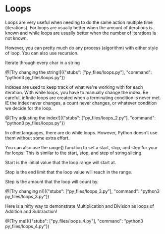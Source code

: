 # Loops

Loops are very useful when needing to do the same action 
multiple time (iterations). For loops are usually better when 
the amount of iterations is known and while loops are usually
better when the number of iterations is not known. 
   
However, you can pretty much do any process (algorithm) with 
either style of loop. You can also use recursion.

Iterate through every char in a string

@[Try changing the string!]({"stubs": ["py_files/loops.py"], "command": "python3 py_files/loops.py"})

Indexes are used to keep track of what we're working with for
each iteration. With while loops, you have to manually change
the index. Be careful, infinite loops are created when a 
terminating condition is never met. IE the index never changes,
a count never changes, or whatever condition we decide for the 
loop. 
     
@[Try adjusting the index!]({"stubs": ["py_files/loops_2.py"], "command": "python3 py_files/loops.py"})

In other languages, there are do while loops. However,
Python doesn't use them without some extra effort. 

You can also use the range() function to set a start, stop, and step for your for loops. This is similar to the start, stop, and step of string slicing.

Start is the initial value that the loop range will start at.

Stop is the end limit that the loop value will reach in the range.

Step is the amount that the loop will count by. 

@[Try changing n!]({"stubs": ["py_files/loops_3.py"], "command": "python3 py_files/loops_3.py"})

Here is a nifty way to demonstrate Multiplication and Division as loops of Addition and Subtraction!

@[Try me!]({"stubs": ["py_files/loops_4.py"], "command": "python3 py_files/loops_4.py"})

   
